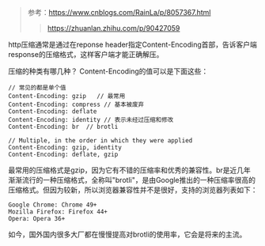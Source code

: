 > 参考：https://www.cnblogs.com/RainLa/p/8057367.html
>> https://zhuanlan.zhihu.com/p/90427059



http压缩通常是通过在reponse header指定Content-Encoding首部，告诉客户端response的压缩格式，这样客户端才能正确解压。

压缩的种类有哪几种？
Content-Encoding的值可以是下面这些：

```
// 常见的都是单个值
Content-Encoding: gzip   // 最常用
Content-Encoding: compress // 基本被废弃
Content-Encoding: deflate  
Content-Encoding: identity // 表示未经过压缩和修改
Content-Encoding: br  // brotli
​
// Multiple, in the order in which they were applied
Content-Encoding: gzip, identity
Content-Encoding: deflate, gzip
```

最常用的压缩格式是gzip，因为它有不错的压缩率和优秀的兼容性。br是近几年渐渐流行的一种压缩格式，全称叫"brotli"，是由Google推出的一种压缩率很高的压缩格式。但因为较新，所以浏览器兼容性并不是很好，支持的浏览器列表如下：

```
Google Chrome: Chrome 49+ 
Mozilla Firefox: Firefox 44+ 
Opera: Opera 36+
```

如今，国外国内很多大厂都在慢慢提高对brotli的使用率，它会是将来的主流。
